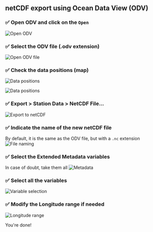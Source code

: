 ## netCDF export using Ocean Data View (ODV)

### ✅ Open ODV and click on the `Open`
![Open ODV](./figures/ODV_nc01.png "Open ODV software")

### ✅ Select the ODV file (.odv extension)
![Open ODV file](./figures/ODV_nc02.png "Open ODV file")

### ✅ Check the data positions (map)
![Data positions](./figures/ODV_nc03.png "Data positions")

![Data positions](./figures/ODV_nc04.png "Data positions")

### ✅ Export > Station Data > NetCDF File...
![Export to netCDF](./figures/ODV_nc05.png "Export to netCDF")

### ✅ Indicate the name of the new netCDF file
By default, it is the same as the ODV file, but with a `.nc` extension
![File naming](./figures/ODV_nc06.png "File naming")

### ✅ Select the Extended Metadata variables
In case of doubt, take them all
![Metadata](./figures/ODV_nc07.png "Metadata")

### ✅ Select all the variables
![Variable selection](./figures/ODV_nc08.png "Variable selection")

### ✅ Modify the Longitude range if needed
![Longitude range](./figures/ODV_nc09.png "Longitude range")

You're done!
